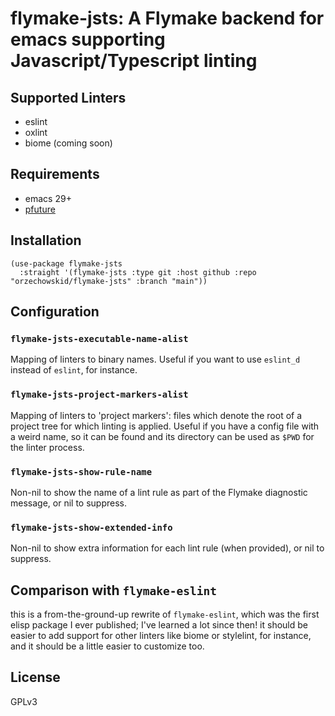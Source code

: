 # flymake-jsts: A Flymake backend for emacs supporting Javascript/Typescript linting

## Supported Linters

- eslint
- oxlint
- biome (coming soon)

## Requirements

- emacs 29+
- [pfuture](https://github.com/Alexander-Miller/pfuture)

## Installation

```
(use-package flymake-jsts
  :straight '(flymake-jsts :type git :host github :repo "orzechowskid/flymake-jsts" :branch "main"))
```

## Configuration

### `flymake-jsts-executable-name-alist`

Mapping of linters to binary names.  Useful if you want to use `eslint_d` instead of `eslint`, for instance.

### `flymake-jsts-project-markers-alist`

Mapping of linters to 'project markers': files which denote the root of a project tree for which linting is applied.  Useful if you have a config file with a weird name, so it can be found and its directory can be used as `$PWD` for the linter process.

### `flymake-jsts-show-rule-name`

Non-nil to show the name of a lint rule as part of the Flymake diagnostic message, or nil to suppress.

### `flymake-jsts-show-extended-info`

Non-nil to show extra information for each lint rule (when provided), or nil to suppress.

## Comparison with `flymake-eslint`

this is a from-the-ground-up rewrite of `flymake-eslint`, which was the first elisp package I ever published; I've learned a lot since then!  it should be easier to add support for other linters like biome or stylelint, for instance, and it should be a little easier to customize too.

## License

GPLv3
